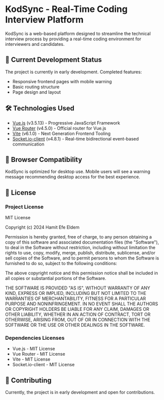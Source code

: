 # KodSync - Real-Time Coding Interview Platform

KodSync is a web-based platform designed to streamline the technical interview process by providing a real-time coding environment for interviewers and candidates.

## 🚧 Current Development Status

The project is currently in early development. Completed features:
- Responsive frontend pages with mobile warning
- Basic routing structure
- Page design and layout

## 🛠️ Technologies Used

- [Vue.js](https://vuejs.org/) (v3.5.13) - Progressive JavaScript Framework
- [Vue Router](https://router.vuejs.org/) (v4.5.0) - Official router for Vue.js
- [Vite](https://vitejs.dev/) (v6.1.0) - Next Generation Frontend Tooling
- [Socket.io-client](https://socket.io/) (v4.8.1) - Real-time bidirectional event-based communication

## 📱 Browser Compatibility

KodSync is optimized for desktop use. Mobile users will see a warning message recommending desktop access for the best experience.

## 📄 License

### Project License

MIT License

Copyright (c) 2024 Hamit Efe Eldem

Permission is hereby granted, free of charge, to any person obtaining a copy
of this software and associated documentation files (the "Software"), to deal
in the Software without restriction, including without limitation the rights
to use, copy, modify, merge, publish, distribute, sublicense, and/or sell
copies of the Software, and to permit persons to whom the Software is
furnished to do so, subject to the following conditions:

The above copyright notice and this permission notice shall be included in all
copies or substantial portions of the Software.

THE SOFTWARE IS PROVIDED "AS IS", WITHOUT WARRANTY OF ANY KIND, EXPRESS OR
IMPLIED, INCLUDING BUT NOT LIMITED TO THE WARRANTIES OF MERCHANTABILITY,
FITNESS FOR A PARTICULAR PURPOSE AND NONINFRINGEMENT. IN NO EVENT SHALL THE
AUTHORS OR COPYRIGHT HOLDERS BE LIABLE FOR ANY CLAIM, DAMAGES OR OTHER
LIABILITY, WHETHER IN AN ACTION OF CONTRACT, TORT OR OTHERWISE, ARISING FROM,
OUT OF OR IN CONNECTION WITH THE SOFTWARE OR THE USE OR OTHER DEALINGS IN THE
SOFTWARE.

### Dependencies Licenses

- Vue.js - MIT License
- Vue Router - MIT License
- Vite - MIT License
- Socket.io-client - MIT License

## 🤝 Contributing

Currently, the project is in early development and open for contributions.

